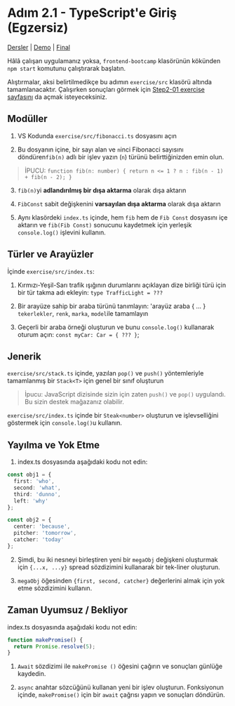 # Adım 2.1 - TypeScript'e Giriş (Egzersiz)

[Dersler](../../) | [Demo](../demo/) | [Final](../final/)

Hâlâ çalışan uygulamanız yoksa, `frontend-bootcamp` klasörünün kökünden `npm start` komutunu çalıştırarak başlatın.

Alıştırmalar, aksi belirtilmedikçe bu adımın `exercise/src` klasörü altında tamamlanacaktır. Çalışırken sonuçları görmek için [Step2-01 exercise sayfasını](http://localhost:8080/step2-01/exercise/) da açmak isteyeceksiniz.

## Modüller

1. VS Kodunda `exercise/src/fibonacci.ts` dosyasını açın

2. Bu dosyanın içine, bir sayı alan ve `n`inci Fibonacci sayısını döndüren`fib(n)` adlı bir işlev yazın (`n`) türünü belirttiğinizden emin olun.

> İPUCU: `function fib(n: number) { return n <= 1 ? n : fib(n - 1) + fib(n - 2); }`

3. `fib(n)`yi **adlandırılmış bir dışa aktarma** olarak dışa aktarın

4. `FibConst` sabit değişkenini **varsayılan dışa aktarma** olarak dışa aktarın

5. Aynı klasördeki `index.ts` içinde, hem `fib` hem de `Fib Const` dosyasını içe aktarın ve `fib(Fib Const)` sonucunu kaydetmek için yerleşik `console.log()` işlevini kullanın.

## Türler ve Arayüzler

İçinde `exercise/src/index.ts`:

1. Kırmızı-Yeşil-Sarı trafik ışığının durumlarını açıklayan dize birliği türü için bir tür takma adı ekleyin: `type TrafficLight = ???`

2. Bir arayüze sahip bir araba türünü tanımlayın: 'arayüz araba { ... } `tekerlekler`, `renk`, `marka`, `model`ile tamamlayın

3. Geçerli bir araba örneği oluşturun ve bunu `console.log()` kullanarak oturum açın: `const myCar: Car = { ??? }`;

## Jenerik

`exercise/src/stack.ts` içinde, yazılan `pop()` ve `push()` yöntemleriyle tamamlanmış bir `Stack<T>` için genel bir sınıf oluşturun

> İpucu: JavaScript dizisinde sizin için zaten `push()` ve `pop()` uygulandı. Bu sizin destek mağazanız olabilir.

`exercise/src/index.ts` içinde bir `Steak<number>` oluşturun ve işlevselliğini göstermek için `console.log()`u kullanın.

## Yayılma ve Yok Etme

1. index.ts dosyasında aşağıdaki kodu not edin:

```ts
const obj1 = {
  first: 'who',
  second: 'what',
  third: 'dunno',
  left: 'why'
};

const obj2 = {
  center: 'because',
  pitcher: 'tomorrow',
  catcher: 'today'
};
```

2. Şimdi, bu iki nesneyi birleştiren yeni bir `megaObj` değişkeni oluşturmak için `{...x, ...y}` spread sözdizimini kullanarak bir tek-liner oluşturun.

3. `megaObj` öğesinden `{first, second, catcher}` değerlerini almak için yok etme sözdizimini kullanın.

## Zaman Uyumsuz / Bekliyor

index.ts dosyasında aşağıdaki kodu not edin:

```ts
function makePromise() {
  return Promise.resolve(5);
}
```

1. `Await` sözdizimi ile `makePromise ()` öğesini çağırın ve sonuçları günlüğe kaydedin.

2. `async` anahtar sözcüğünü kullanan yeni bir işlev oluşturun. Fonksiyonun içinde, `makePromise()` için bir `await` çağrısı yapın ve sonuçları döndürün.
